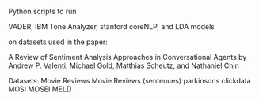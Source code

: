 Python scripts to run 

VADER, IBM Tone Analyzer, stanford coreNLP, and LDA models

on datasets used in the paper: 

A Review of Sentiment Analysis Approaches in Conversational Agents 
by Andrew P. Valenti, Michael Gold, Matthias Scheutz, and Nathaniel Chin

Datasets:
Movie Reviews
Movie Reviews (sentences)
parkinsons clickdata
MOSI
MOSEI
MELD
